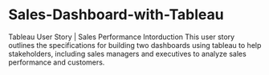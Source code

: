 # Sales-Dashboard-with-Tableau
Tableau User Story | Sales Performance
Intorduction
This user story outlines the specifications for building two dashboards using tableau to help stakeholders, including sales managers and executives to analyze sales performance and customers. 
